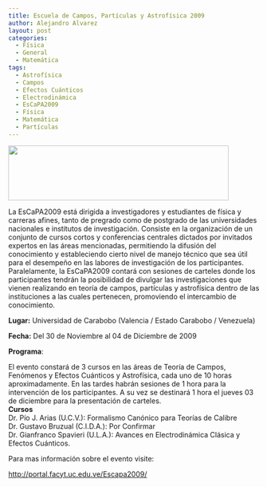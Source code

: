 ```yaml
---
title: Escuela de Campos, Partículas y Astrofísica 2009
author: Alejandro Alvarez
layout: post
categories:
  - Física
  - General
  - Matemática
tags:
  - Astrofísica
  - Campos
  - Efectos Cuánticos
  - Electrodinámica
  - EsCaPA2009
  - Física
  - Matemática
  - Partículas
---
```

[<img class="aligncenter" title="EsCaPA09" src="http://portal.facyt.uc.edu.ve/Escapa2009/images/masthead.JPG" alt="" width="442" height="110" />][1]

La EsCaPA2009 está dirigida a investigadores y estudiantes de física y carreras afines, tanto de pregrado como de postgrado de las universidades nacionales e institutos de investigación. Consiste en la organización de un conjunto de cursos cortos y conferencias centrales dictados por invitados expertos en las áreas mencionadas, permitiendo la difusión del conocimiento y estableciendo cierto nivel de manejo técnico que sea útil para el desempeño en las labores de investigación de los participantes. Paralelamente, la EsCaPA2009 contará con sesiones de carteles donde los participantes tendrán la posibilidad de divulgar las investigaciones que vienen realizando en teoría de campos, partículas y astrofísica dentro de las instituciones a las cuales pertenecen, promoviendo el intercambio de conocimiento.

**Lugar:** Universidad de Carabobo (Valencia / Estado Carabobo / Venezuela)

**Fecha:** Del 30 de Noviembre al 04 de Diciembre de 2009

**Programa**:

El evento constará de 3 cursos en las áreas de Teoría de Campos, Fenómenos y Efectos Cuánticos y Astrofísica, cada uno de 10 horas aproximadamente. En las tardes habrán sesiones de 1 hora para la intervención de los participantes. A su vez se destinará 1 hora el jueves 03 de diciembre para la presentación de carteles.  
**Cursos**  
Dr. Pío J. Arias (U.C.V.): Formalismo Canónico para Teorías de Calibre  
Dr. Gustavo Bruzual (C.I.D.A.): Por Confirmar  
Dr. Gianfranco Spavieri (U.L.A.): Avances en Electrodinámica Clásica y Efectos Cuánticos.

Para mas información sobre el evento visite:

<a title="EsCaPA2009" href="http://portal.facyt.uc.edu.ve/Escapa2009/" target="_blank">http://portal.facyt.uc.edu.ve/Escapa2009/</a>

 [1]: http://portal.facyt.uc.edu.ve/Escapa2009/
